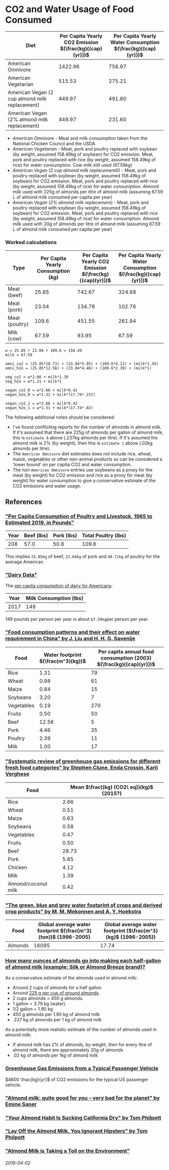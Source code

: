 CO2 and Water Usage of Food Consumed
===

| Diet | Per Capita Yearly CO2 Emission $(\frac{kg}{(cap)(yr)})$ | Per Capita Yearly Water Consumption $(\frac{kg}{(cap)(yr)})$ |
|---|---|---|
| American Omnivore | 1422.96 | 756.97 |
| American Vegetarian | 515.53 | 275.21 |
| American Vegan (2 cup almond milk replacement) | 449.97 | 491.80 |
| American Vegan (2% almond milk replacement) | 449.97 |  231.60 |

* *American Omnivore* -  Meat and milk consumption taken from the National Chicken Council and the USDA
* *American Vegetarian* -  Meat, pork and poultry replaced with soybean (by weight, assumed 158.49kg of soybean) for CO2 emission. Meat, pork and poultry replaced with rice (by weight, assumed 158.49kg of rice) for water consumption. Cow milk still used (67.59kg)
* *American Vegan (2 cup almond milk replacement0)* - Meat, pork and poultry replaced with soybean (by weight, assumed 158.49kg of soybean) for CO2 emission. Meat, pork and poultry replaced with rice (by weight, assumed 158.49kg of rice) for water consumption. Almond milk used with 225g of almonds per litre of almond milk (assuming 67.59 L of almond milk consumed per capita per year)
* *American Vegan (2% almond milk replacement)* -  Meat, pork and poultry replaced with soybean (by weight, assumed 158.49kg of soybean) for CO2 emission. Meat, pork and poultry replaced with rice (by weight, assumed 158.49kg of rice) for water consumption. Almond milk used with 20g of almonds per litre of almond milk (assuming 67.59 L of almond milk consumed per capita per year)

### Worked calculations

| Type | Per Capita Yearly Consumption $(kg)$ | Per Capita Yearly CO2 Emission $(\frac{kg}{(cap)(yr)})$ | Per Capita Yearly Water Consumption $(\frac{kg}{(cap)(yr)})$ |
|---|---|---|---|
| Meat (beef) | 25.85 | 742.67 | 324.68 | 
| Meat (pork) | 23.04 | 134.78 | 102.76 |
| Meat (poultry) | 109.6 | 451.55 | 261.94 |
| Milk (cow) | 67.59 | 93.95 | 67.59 |


```
w = 25.85 + 23.04 + 109.6 = 158.49
milk = 67.59

omni_co2 = (25.85*28.73) + (23.04*5.85) + (109.6*4.12) + (milk*1.39)
omni_h2o = (25.85*12.56) + (23.04*4.46) + (109.6*2.39) + (milk*1)

veg_co2 = w*2.66 + milk*1.39
veg_h2o = w*1.31 + milk*1

vegan_co2_0 = w*2.66 + milk*0.42
vegan_h2o_0 = w*1.31 + milk*(17.74*.237)

vegan_co2_1 = w*2.66 + milk*0.42
vegan_h2o_1 = w*1.31 + milk*(17.74*.02)

```

The following additional notes should be considered:

* I've found conflicting reports for the number of almonds in almond milk. If it's assumed that there are 225g of almonds per gallon of almond milk, this is `estimate 0` above (.237kg almonds per litre). If it's assumed the almond milk is 2% (by weight), then this is `estimate 1` above (.02kg almonds per litre).
* The `American Omnivore` diet estimates does not include rice, wheat, maize, vegetables or other non-animal products so can be considered a 'lower bound' on per capita CO2 and water consumption.
* The non `American Omnivore` entries use soybeans as a proxy for the meat (by weight) for CO2 emission and rice as a proxy for meat (by weight) for water consumption to give a conservative estimate of the CO2 emissions and water usage.

References
---

### ["Per Capita Consumption of Poultry and Livestock, 1965 to Estimated 2019, in Pounds"](https://www.nationalchickencouncil.org/about-the-industry/statistics/per-capita-consumption-of-poultry-and-livestock-1965-to-estimated-2012-in-pounds/)

| Year | Beef (lbs) | Pork (lbs) | Total Poultry (lbs) |
|------|------------|------------|---------------------|
| 208  | 57.0 | 50.8 | 109.6 |

This implies `25.85kg` of beef, `23.04kg` of pork and `49.71kg` of poultry for the average American.

### ["Dairy Data"](https://www.ers.usda.gov/data-products/dairy-data/)

The [per capita consumption of dairy for Americans](https://www.ers.usda.gov/webdocs/DataFiles/48685/pcconsp_1_.xlsx?v=2065.5):

| Year | Milk Consumption (lbs) |
|---|---|
| 2017 | 149 |

149 pounds per person per year is about `67.59kg`per person per year.

### ["Food consumption patterns and their effect on water requirement in China" by  J. Liu and H. H. G. Savenije](https://www.hydrol-earth-syst-sci.net/12/887/2008/hess-12-887-2008.pdf)

| Food | Water footprint $(\frac{m^3}{kg})$ | Per capita annual food consumption (2003) $(\frac{kg}{(cap)(yr)})$ |
|---|---|---|
| Rice | 1.31 | 79 |
| Wheat | 0.98 | 61 |
| Maize | 0.84 | 15 |
| Soybeans | 3.20 | 7 |
| Vegetables | 0.19 | 270 |
| Fruits | 0.50 | 50 |
| Beef | 12.56 | 5 |
| Pork | 4.46 | 35 |
| Poultry | 2.39 | 11 |
| Milk | 1.00 | 17 |

### ["Systematic review of greenhouse gas emissions for different fresh food categories" by Stephen Clune, Enda Crossin, Karli Verghese](https://sci-hub.tw/https://doi.org/10.1016/j.jclepro.2016.04.082)

| Food | Mean $\frac{(kg) (CO2\ eq)}{kg}$ (2015?) |
|---|---|
| Rice | 2.66 |
| Wheat | 0.51 |
| Maize | 0.63 |
| Soybeans | 0.58 |
| Vegetables | 0.47 |
| Fruits | 0.50 |
| Beef | 28.73 |
| Pork | 5.85 |
| Chicken | 4.12 |
| Milk | 1.39 |
| Almond/coconut milk | 0.42 |

### ["The green, blue and grey water footprint of crops and derived crop products" by M. M. Mekonnen and A. Y. Hoekstra](https://waterfootprint.org/media/downloads/Mekonnen-Hoekstra-2011-WaterFootprintCrops.pdf)

| Food | Global average water footprint $(\frac{m^3}{ton})$ (1996-2005) | Global average water footprint ($\frac{m^3}{kg}$ (1996-2005)) |
|---|---|---|
| Almonds | 16095 | 17.74 |

### [How many ounces of almonds go into making each half-gallon of almond milk (example: Silk or Almond Breeze brand)?](https://www.quora.com/How-many-ounces-of-almonds-go-into-making-each-half-gallon-of-almond-milk-example-Silk-or-Almond-Breeze-brand)

As a conservative estimate of the almonds used in almond milk:

* Around 2 cups of almonds for a half gallon.
* Around [225 g per cup of ground almonds](http://www.veg-world.com/articles/cups.htm).
* 2 cups almonds = 450 g almonds.
* 1 gallon = 3.79 kg (water).
* 1/2 gallon = 1.90 kg
* 450 g almonds per 1.90 kg of almond milk
* .237 kg of almonds per 1 kg of almond milk

As a potentially more realistic estimate of the number of almonds used in almond milk:

* If almond milk has 2% of almonds, by weight, then for every litre of almond milk, there are approximately 20g of almonds
* .02 kg of almonds per 1kg of almond milk

### [Greenhouse Gas Emissions from a Typical Passenger Vehicle](https://www.epa.gov/greenvehicles/greenhouse-gas-emissions-typical-passenger-vehicle)

$4600 \frac{kg}{yr}$ of CO2 emissions for the typical US passenger vehicle.

### ["Almond milk: quite good for you – very bad for the planet" by Emine Saner](https://www.theguardian.com/lifeandstyle/shortcuts/2015/oct/21/almond-milk-quite-good-for-you-very-bad-for-the-planet)

### ["Your Almond Habit Is Sucking California Dry" by Tom Philpott](https://www.motherjones.com/food/2014/07/your-almond-habit-sucking-califoirnia-dry/)

### ["Lay Off the Almond Milk, You Ignorant Hipsters" by Tom Philpott](https://www.motherjones.com/food/2014/07/lay-off-almond-milk-ignorant-hipsters/)

### ["Almond Milk is Taking a Toll on the Environment"](https://sustainability.ucsf.edu/1.713)

###### 2019-04-02
